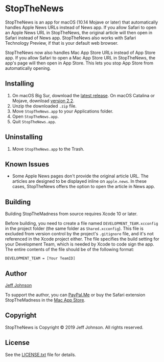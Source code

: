 # StopTheNews

StopTheNews is an app for macOS (10.14 Mojave or later) that automatically handles Apple News URLs instead of News app. If you allow Safari to open an Apple News URL in StopTheNews, the original article will then open in Safari instead of News app. StopTheNews also works with Safari Technology Preview, if that is your default web browser.

StopTheNews now also handles Mac App Store URLs instead of App Store app. If you allow Safari to open a Mac App Store URL in StopTheNews, the app's page will then open in App Store. This lets you stop App Store from automatically opening.

## Installing

1. On macOS Big Sur, download the [latest release](https://github.com/lapcat/StopTheNews/releases/latest). On macOS Catalina or Mojave, download [version 2.2](https://github.com/lapcat/StopTheNews/releases/tag/v2.2).
2. Unzip the downloaded `.zip` file.
3. Move `StopTheNews.app` to your Applications folder.
4. Open `StopTheNews.app`.
5. Quit `StopTheNews.app`.

## Uninstalling

1. Move `StopTheNews.app` to the Trash.

## Known Issues

- Some Apple News pages don't provide the original article URL. The articles are designed to be displayed inline on `apple.news`. In these cases, StopTheNews offers the option to open the article in News app.

## Building

Building StopTheMadness from source requires Xcode 10 or later.

Before building, you need to create a file named `DEVELOPMENT_TEAM.xcconfig` in the project folder (the same folder as `Shared.xcconfig`). This file is excluded from version control by the project's `.gitignore` file, and it's not referenced in the Xcode project either. The file specifies the build setting for your Development Team, which is needed by Xcode to code sign the app. The entire contents of the file should be of the following format:
```
DEVELOPMENT_TEAM = [Your TeamID]
```

## Author

[Jeff Johnson](https://lapcatsoftware.com/)

To support the author, you can [PayPal.Me](https://www.paypal.me/JeffJohnsonWI) or buy the Safari extension StopTheMadness in the [Mac App Store](https://apps.apple.com/app/stopthemadness/id1376402589?mt=12).

## Copyright

StopTheNews is Copyright © 2019 Jeff Johnson. All rights reserved.

## License

See the [LICENSE.txt](LICENSE.txt) file for details.
